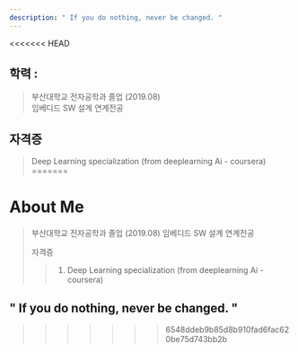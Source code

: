 ```yaml
---
description: " If you do nothing, never be changed. "
---
```


<<<<<<< HEAD
## 학력 :
> 부산대학교 전자공학과 졸업 (2019.08)
><br> 임베디드 SW 설계 연계전공


## 자격증
> Deep Learning specialization (from deeplearning Ai - coursera)
=======
# About Me

> 부산대학교 전자공학과 졸업 \(2019.08\) 임베디드 SW 설계 연계전공
>
> 자격증
>
> > 1. Deep Learning specialization \(from deeplearning Ai - coursera\)

## " If you do nothing, never be changed. "

>>>>>>> 6548ddeb9b85d8b910fad6fac620be75d743bb2b

